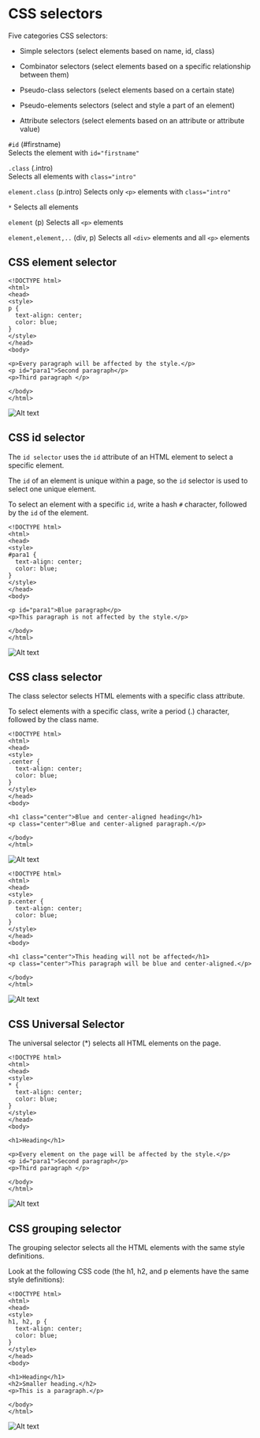 # CSS selectors

Five categories CSS selectors:

- Simple selectors (select elements based on name, id, class)

- Combinator selectors (select elements based on a specific relationship between them)

- Pseudo-class selectors (select elements based on a certain state)

- Pseudo-elements selectors (select and style a part of an element)

- Attribute selectors (select elements based on an attribute or attribute value)

`#id`	(#firstname)	
Selects the element with `id="firstname"`

`.class`	(.intro)	
Selects all elements with `class="intro"`

`element.class`	(p.intro)	Selects only `<p>` elements with `class="intro"`

`*`	
Selects all elements

`element`	(p)	
Selects all `<p>` elements

`element,element,..`	(div, p)	Selects all `<div>` elements and all `<p>` elements


## CSS element selector
```
<!DOCTYPE html>
<html>
<head>
<style>
p {
  text-align: center;
  color: blue;
} 
</style>
</head>
<body>

<p>Every paragraph will be affected by the style.</p>
<p id="para1">Second paragraph</p>
<p>Third paragraph </p>

</body>
</html>
```

![Alt text](doc-files/c4.png)

## CSS id selector

The `id selector` uses the `id` attribute of an HTML element to select a specific element.

The `id` of an element is unique within a page, so the `id` selector is used to select one unique element.

To select an element with a specific `id`, write a hash `#` character, followed by the `id` of the element.

```
<!DOCTYPE html>
<html>
<head>
<style>
#para1 {
  text-align: center;
  color: blue;
}
</style>
</head>
<body>

<p id="para1">Blue paragraph</p>
<p>This paragraph is not affected by the style.</p>

</body>
</html>
```
![Alt text](doc-files/c5.png)

## CSS class selector

The class selector selects HTML elements with a specific class attribute.

To select elements with a specific class, write a period (.) character, followed by the class name.

```
<!DOCTYPE html>
<html>
<head>
<style>
.center {
  text-align: center;
  color: blue;
}
</style>
</head>
<body>

<h1 class="center">Blue and center-aligned heading</h1>
<p class="center">Blue and center-aligned paragraph.</p> 

</body>
</html>
```
![Alt text](doc-files/c6.png)

```
<!DOCTYPE html>
<html>
<head>
<style>
p.center {
  text-align: center;
  color: blue;
}
</style>
</head>
<body>

<h1 class="center">This heading will not be affected</h1>
<p class="center">This paragraph will be blue and center-aligned.</p> 

</body>
</html>
```

![Alt text](doc-files/c7.png)

## CSS Universal Selector

The universal selector (*) selects all HTML elements on the page.

```
<!DOCTYPE html>
<html>
<head>
<style>
* {
  text-align: center;
  color: blue;
}
</style>
</head>
<body>

<h1>Heading</h1>

<p>Every element on the page will be affected by the style.</p>
<p id="para1">Second paragraph</p>
<p>Third paragraph </p>

</body>
</html>
```
![Alt text](doc-files/c8.png)

## CSS grouping selector

The grouping selector selects all the HTML elements with the same style definitions.

Look at the following CSS code (the h1, h2, and p elements have the same style definitions):

```
<!DOCTYPE html>
<html>
<head>
<style>
h1, h2, p {
  text-align: center;
  color: blue;
}
</style>
</head>
<body>

<h1>Heading</h1>
<h2>Smaller heading.</h2>
<p>This is a paragraph.</p>

</body>
</html>
```

![Alt text](doc-files/c9.png)

